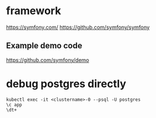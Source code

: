 
# framework
https://symfony.com/
https://github.com/symfony/symfony

## Example demo code
https://github.com/symfony/demo

# debug postgres directly

```
kubectl exec -it <clustername>-0 --psql -U postgres
\c app
\dt+
```
